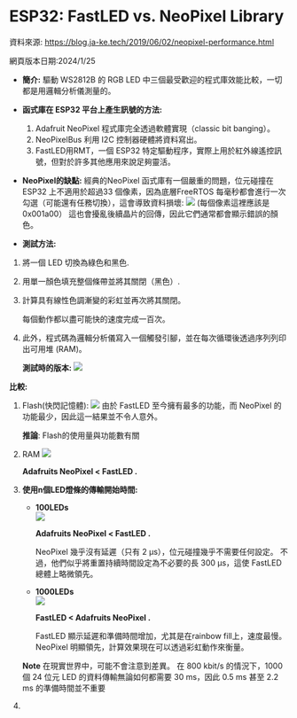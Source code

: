 # ESP32: FastLED  vs. NeoPixel Library

資料來源: https://blog.ja-ke.tech/2019/06/02/neopixel-performance.html

網頁版本日期:2024/1/25

* **簡介:** 驅動 WS2812B 的 RGB LED 中三個最受歡迎的程式庫效能比較，一切都是用邏輯分析儀測量的。

* **函式庫在 ESP32 平台上產生訊號的方法:**
    1. Adafruit NeoPixel 程式庫完全透過軟體實現（classic bit banging）。
    2. NeoPixelBus 利用 I2C 控制器硬體將資料寫出。
    3. FastLED用RMT，一個 ESP32 特定驅動程序，實際上用於紅外線遙控訊號，但對於許多其他應用來說足夠靈活。
    
    
* **NeoPixel的缺點:**
    經典的NeoPixel 函式庫有一個嚴重的問題，位元碰撞在ESP32 上不適用於超過33 個像素，因為底層FreeRTOS 每毫秒都會進行一次勾選（可能還有任務切換），這會導致資料損壞:
![](https://s3-ap-northeast-1.amazonaws.com/g0v-hackmd-images/uploads/upload_666efda168874e4ed488f3e5541eef30.png)
(每個像素這裡應該是0x001a00）
這也會擾亂後續晶片的回傳，因此它們通常都會顯示錯誤的顏色。

* **測試方法:**
1. 將一個 LED 切換為綠色和黑色.
2. 用單一顏色填充整個條帶並將其關閉（黑色）.
3. 計算具有線性色調漸變的彩虹並再次將其關閉。
    
    每個動作都以盡可能快的速度完成一百次。
5. 此外，程式碼為邏輯分析儀寫入一個觸發引腳，並在每次循環後透過序列列印出可用堆 (RAM)。

    **測試時的版本:**
![](https://s3-ap-northeast-1.amazonaws.com/g0v-hackmd-images/uploads/upload_e061d3e011ca84a07c62b02d469ed4c4.png)

**比較:**
1. Flash(快閃記憶體):
![](https://s3-ap-northeast-1.amazonaws.com/g0v-hackmd-images/uploads/upload_303057314d3c8b3db03fb6e584afbec6.png)
由於 FastLED 至今擁有最多的功能，而 NeoPixel 的功能最少，因此這一結果並不令人意外。


    **推論**: Flash的使用量與功能數有關

2. RAM
![](https://s3-ap-northeast-1.amazonaws.com/g0v-hackmd-images/uploads/upload_fe39a5e9a7bf951068dac39c61ec87dd.png)

    **Adafruits NeoPixel < FastLED  .**



3.  **使用n個LED燈條的傳輸開始時間:**
    * **100LEDs**  
    ![](https://s3-ap-northeast-1.amazonaws.com/g0v-hackmd-images/uploads/upload_a84d279cf75564da7a10402296021f65.png)
    
        **Adafruits NeoPixel < FastLED  .**
    
        NeoPixel 幾乎沒有延遲（只有 2 μs），位元碰撞幾乎不需要任何設定。
        不過，他們似乎將重置持續時間設定為不必要的長 300 μs，這使 FastLED 總體上略微領先。
    * **1000LEDs**  
![](https://s3-ap-northeast-1.amazonaws.com/g0v-hackmd-images/uploads/upload_35a51367d04b9f941a3d26162d051587.png)

    
        **FastLED <  Adafruits NeoPixel .**
    
        FastLED 顯示延遲和準備時間增加，尤其是在rainbow fill上，速度最慢。
        NeoPixel 明顯領先，計算效果現在可以透過彩虹動作來衡量。
        
    **Note** 
    在現實世界中，可能不會注意到差異。
    在 800 kbit/s 的情況下，1000 個 24 位元 LED 的資料傳輸無論如何都需要 30 ms，因此 0.5 ms 甚至 2.2 ms 的準備時間並不重要
    
4. 